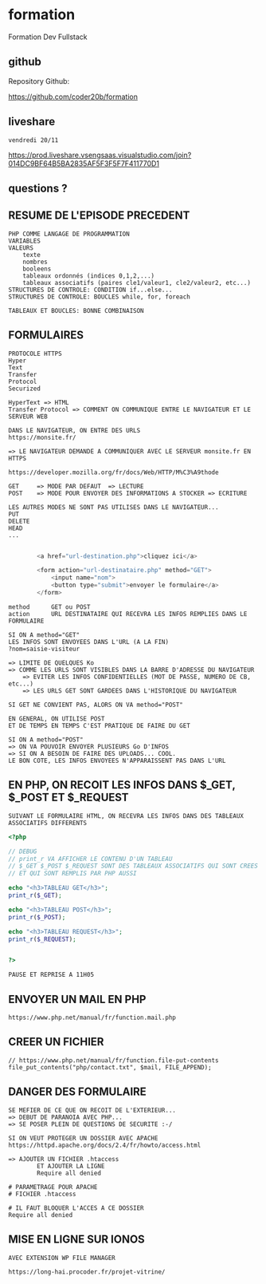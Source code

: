 # formation

Formation Dev Fullstack

## github

Repository Github:

https://github.com/coder20b/formation

## liveshare

    vendredi 20/11

https://prod.liveshare.vsengsaas.visualstudio.com/join?014DC9BF64B5BA2835AF5F3F5F7F411770D1

## questions ?

## RESUME DE L'EPISODE PRECEDENT

    PHP COMME LANGAGE DE PROGRAMMATION
    VARIABLES
    VALEURS
        texte
        nombres
        booleens
        tableaux ordonnés (indices 0,1,2,...)
        tableaux associatifs (paires cle1/valeur1, cle2/valeur2, etc...)
    STRUCTURES DE CONTROLE: CONDITION if...else...
    STRUCTURES DE CONTROLE: BOUCLES while, for, foreach

    TABLEAUX ET BOUCLES: BONNE COMBINAISON

## FORMULAIRES

    PROTOCOLE HTTPS
    Hyper
    Text
    Transfer
    Protocol
    Securized

    HyperText => HTML
    Transfer Protocol => COMMENT ON COMMUNIQUE ENTRE LE NAVIGATEUR ET LE SERVEUR WEB

    DANS LE NAVIGATEUR, ON ENTRE DES URLS
    https://monsite.fr/

    => LE NAVIGATEUR DEMANDE A COMMUNIQUER AVEC LE SERVEUR monsite.fr EN HTTPS

    https://developer.mozilla.org/fr/docs/Web/HTTP/M%C3%A9thode

    GET     => MODE PAR DEFAUT  => LECTURE
    POST    => MODE POUR ENVOYER DES INFORMATIONS A STOCKER => ECRITURE

    LES AUTRES MODES NE SONT PAS UTILISES DANS LE NAVIGATEUR...
    PUT
    DELETE
    HEAD
    ...


```php

        <a href="url-destination.php">cliquez ici</a>

        <form action="url-destinataire.php" method="GET">
            <input name="nom">
            <button type="submit">envoyer le formulaire</a>
        </form>

```

    method      GET ou POST
    action      URL DESTINATAIRE QUI RECEVRA LES INFOS REMPLIES DANS LE FORMULAIRE

    SI ON A method="GET"
    LES INFOS SONT ENVOYEES DANS L'URL (A LA FIN)
    ?nom=saisie-visiteur

    => LIMITE DE QUELQUES Ko
    => COMME LES URLS SONT VISIBLES DANS LA BARRE D'ADRESSE DU NAVIGATEUR
        => EVITER LES INFOS CONFIDENTIELLES (MOT DE PASSE, NUMERO DE CB, etc...)
        => LES URLS GET SONT GARDEES DANS L'HISTORIQUE DU NAVIGATEUR

    SI GET NE CONVIENT PAS, ALORS ON VA method="POST"

    EN GENERAL, ON UTILISE POST
    ET DE TEMPS EN TEMPS C'EST PRATIQUE DE FAIRE DU GET

    SI ON A method="POST"
    => ON VA POUVOIR ENVOYER PLUSIEURS Go D'INFOS
    => SI ON A BESOIN DE FAIRE DES UPLOADS... COOL.
    LE BON COTE, LES INFOS ENVOYEES N'APPARAISSENT PAS DANS L'URL

## EN PHP, ON RECOIT LES INFOS DANS $_GET, $_POST ET $_REQUEST

    SUIVANT LE FORMULAIRE HTML, ON RECEVRA LES INFOS DANS DES TABLEAUX ASSOCIATIFS DIFFERENTS

```php
<?php

// DEBUG
// print_r VA AFFICHER LE CONTENU D'UN TABLEAU
// $_GET $_POST $_REQUEST SONT DES TABLEAUX ASSOCIATIFS QUI SONT CREES PAR PHP
// ET QUI SONT REMPLIS PAR PHP AUSSI

echo "<h3>TABLEAU GET</h3>";
print_r($_GET);

echo "<h3>TABLEAU POST</h3>";
print_r($_POST);

echo "<h3>TABLEAU REQUEST</h3>";
print_r($_REQUEST);


?>
```

    PAUSE ET REPRISE A 11H05

## ENVOYER UN MAIL EN PHP

    https://www.php.net/manual/fr/function.mail.php

## CREER UN FICHIER

    // https://www.php.net/manual/fr/function.file-put-contents
    file_put_contents("php/contact.txt", $mail, FILE_APPEND);

## DANGER DES FORMULAIRE

    SE MEFIER DE CE QUE ON RECOIT DE L'EXTERIEUR...
    => DEBUT DE PARANOIA AVEC PHP...
    => SE POSER PLEIN DE QUESTIONS DE SECURITE :-/

    SI ON VEUT PROTEGER UN DOSSIER AVEC APACHE
    https://httpd.apache.org/docs/2.4/fr/howto/access.html

    => AJOUTER UN FICHIER .htaccess
            ET AJOUTER LA LIGNE
            Require all denied

```
# PARAMETRAGE POUR APACHE
# FICHIER .htaccess

# IL FAUT BLOQUER L'ACCES A CE DOSSIER
Require all denied
```

## MISE EN LIGNE SUR IONOS

    AVEC EXTENSION WP FILE MANAGER

    https://long-hai.procoder.fr/projet-vitrine/






































































